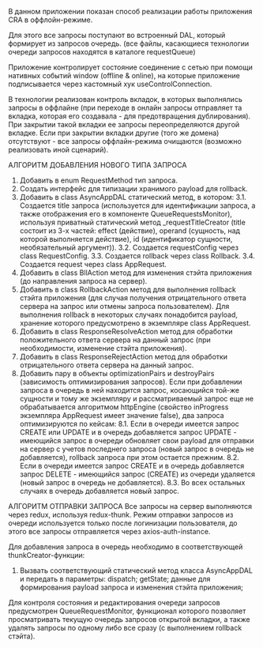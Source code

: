 В данном приложении показан способ реализации работы приложения CRA в оффлойн-режиме.

Для этого все запросы поступают во встроенный DAL, который формирует из запросов очередь.
(все файлы, касающиеся технологии очереди запросов находятся в каталоге requestQueue)

Приложение контролирует состояние соединение с сетью при помощи нативных событий window (offline & online), на которые приложение подписывается через кастомный хук useControlConnection.

В технологии реализован контроль вкладок, в которых выполнялись запросы в оффлайне (при переходе в онлайн запросы отправляет та вкладка, которая его создавала - для предотвращения дублирования). При закрытии такой вкладки ее запросы переопределяются другой вкладке. Если при закрытии вкладки другие (того же домена) отсутствуют - все запросы оффлайн-режима очищаются (возможно реализовать иной сценарий).


АЛГОРИТМ ДОБАВЛЕНИЯ НОВОГО ТИПА ЗАПРОСА
   1. Добавить в enum RequestMethod тип запроса.
   2. Создать интерфейс для типизации хранимого payload для rollback.
   3. Добавить в class AsyncAppDAL статический метод, в котором:
      3.1. Создается title запроса (используется для идентификации запроса, а также отображения его в компоненте QueueRequestsMonitor), используя приватный статический метод _requestTitleCreator (title состоит из 3-х частей: effect (действие), operand (сущность, над которой выполняется действие), id (идентификатор сущности, необязательный аргумент)).
      3.2. Создается requestConfig через class RequestConfig.
      3.3. Создается rollback через class Rollback.
      3.4. Создается request через class AppRequest.
   4. Добавить в class BllAction метод для изменения стэйта приложения (до направления запроса на сервер).
   5. Добавить в class RollbackAction метод для выполнения rollback стэйта приложения (для случая получения отрицательного ответа сервера на запрос или отмены запроса пользователем). Для выполнения rollback в некоторых случаях понадобится payload, хранение которого предусмотрено в экземпляре class AppRequest.
   6. Добавить в class ResponseResolveAction метод для обработки положительного ответа сервера на данный запрос (при необходимости, изменение стэйта приложения).
   7. Добавить в class ResponseRejectAction метод для обработки отрицательного ответа сервера на данный запрос.
   8. Добавить пару в объекты optimizationPairs и destroyPairs (зависимость оптимизирования запросов). Если при добавлении запроса в очередь в ней находится запрос, косающийся той-же сущности и тому же экземпляру и рассматриваемый запрос еще не обрабатывается алгоритмом httpEngine (свойство inProgress экземпляра AppRequest имеет значение false), два запроса оптимизируются по кейсам:
      8.1. Если в очереди имеется запрос CREATE или UPDATE и в очередь добавляется запрос UPDATE - имеющийся запрос в очереди обновляет свои payload для отправки на сервер с учетов последнего запроса (новый запрос в очередь не добавляется), rollback запроса при этом остается прежним.
      8.2. Если в очереди имеется запрос CREATE и в очередь добавляется запрос DELETE - имеющийся запрос (CREATE) из очереди удаляется (новый запрос в очередь не добавляется).
      8.3. Во всех остальных случаях в очередь добавляется новый запрос.


АЛГОРИТМ ОТПРАВКИ ЗАПРОСА
Все запросы на сервер выполняются через redux, используя redux-thunk.
Режим отправки запросов из очереди используется только после логинизации пользователя, до этого все запросы отправляется через axios-auth-instance.

Для добавления запроса в очередь необходимо в соответствующей thunkCreator-функции:
   1. Вызвать соответствующий статический метод класса AsyncAppDAL и передать в параметры:
      dispatch;
      getState;
      данные для формирования payload запроса и изменения стэйта приложения;


Для контроля состояния и редактирования очереди запросов предусмотрен QueueRequestMonitor, функционал которого позволяет просматривать текущую очередь запросов открытой вкладки, а также удалять запросы по одному либо все сразу (с выполнением rollback стэйта).
